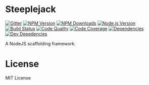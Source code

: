 # Steeplejack

[![Gitter][gitter-image]][gitter-url]
[![NPM Version][npm-image]][npm-url]
[![NPM Downloads][downloads-image]][downloads-url]
[![Node.js Version][node-version-image]][node-version-url]
[![Build Status][travis-image]][travis-url]
[![Code Quality][quality-image]][quality-url]
[![Code Coverage][coveralls-image]][coveralls-url]
[![Dependencies][dependencies-image]][dependencies-url]
[![Dev Depedencies][dev-dependencies-image]][dev-dependencies-url]

A NodeJS scaffolding framework.

# License

MIT License

[npm-image]: https://img.shields.io/npm/v/steeplejack.svg?style=flat
[downloads-image]: https://img.shields.io/npm/dm/steeplejack.svg?style=flat
[node-version-image]: https://img.shields.io/badge/node.js-%3E%3D_0.8-brightgreen.svg?style=flat
[travis-image]: https://img.shields.io/travis/riggerthegeek/steeplejack.svg?style=flat
[dependencies-image]: https://img.shields.io/david/riggerthegeek/steeplejack.svg?style=flat
[dev-dependencies-image]: https://img.shields.io/david/dev/riggerthegeek/steeplejack.svg?style=flat
[gitter-image]: https://img.shields.io/badge/GITTER-JOIN%20CHAT%20%E2%86%92-1DCE73.svg?style=flat
[coveralls-image]: https://img.shields.io/coveralls/riggerthegeek/steeplejack.svg
[quality-image]: http://img.shields.io/codeclimate/github/riggerthegeek/steeplejack.svg?style=flat

[npm-url]: https://npmjs.org/package/steeplejack
[node-version-url]: http://nodejs.org/download/
[travis-url]: https://travis-ci.org/riggerthegeek/steeplejack
[downloads-url]: https://npmjs.org/package/steeplejack
[dependencies-url]: https://david-dm.org/riggerthegeek/steeplejack
[dev-dependencies-url]: https://david-dm.org/riggerthegeek/steeplejack#info=devDependencies&view=table
[gitter-url]: https://gitter.im/riggerthegeek/steeplejack?utm_source=badge&utm_medium=badge&utm_campaign=pr-badge&utm_content=body_badge
[coveralls-url]: https://coveralls.io/r/riggerthegeek/steeplejack
[quality-url]: https://codeclimate.com/github/riggerthegeek/steeplejack
